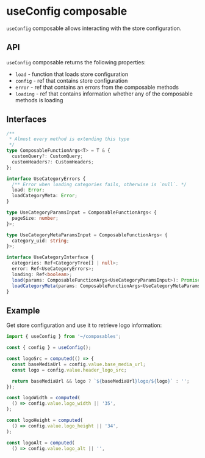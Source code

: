 # useConfig composable

`useConfig` composable allows interacting with the store configuration.

## API
`useConfig` composable returns the following properties:

- `load` - function that loads store configuration
- `config` - ref that contains store configuration
- `error` - ref that contains an errors from the composable methods
- `loading` - ref that contains information whether any of the composable methods is loading

## Interfaces

```ts
/**
 * Almost every method is extending this type
 */
type ComposableFunctionArgs<T> = T & {
  customQuery?: CustomQuery;
  customHeaders?: CustomHeaders;
};

interface UseCategoryErrors {
  /** Error when loading categories fails, otherwise is `null`. */
  load: Error;
  loadCategoryMeta: Error;
}

type UseCategoryParamsInput = ComposableFunctionArgs< {
  pageSize: number;
}>;

type UseCategoryMetaParamsInput = ComposableFunctionArgs< {
  category_uid: string;
}>;

interface UseCategoryInterface {
  categories: Ref<CategoryTree[] | null>;
  error: Ref<UseCategoryErrors>;
  loading: Ref<boolean>;
  load(params: ComposableFunctionArgs<UseCategoryParamsInput>): Promise<void>;
  loadCategoryMeta(params: ComposableFunctionArgs<UseCategoryMetaParamsInput>): Promise<CategoryTree | null>;
}
```
## Example

Get store configuration and use it to retrieve logo information:

```ts
import { useConfig } from '~/composables';

const { config } = useConfig();

const logoSrc = computed(() => {
  const baseMediaUrl = config.value.base_media_url;
  const logo = config.value.header_logo_src;

  return baseMediaUrl && logo ? `${baseMediaUrl}logo/${logo}` : '';
});

const logoWidth = computed(
  () => config.value.logo_width || '35',
);

const logoHeight = computed(
  () => config.value.logo_height || '34',
);

const logoAlt = computed(
  () => config.value.logo_alt || '',
 ```